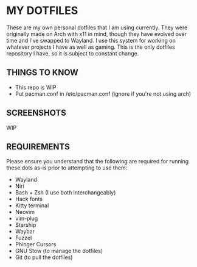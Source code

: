 # MY DOTFILES
These are my own personal dotfiles that I am using currently. They were originally made on Arch with x11 in mind, though they have evolved over time and I've swapped to Wayland. I use this system for working on whatever projects I have as well as gaming. This is the only dotfiles repository I have, so it is subject to constant change.

## THINGS TO KNOW
- This repo is WIP
- Put pacman.conf in /etc/pacman.conf (ignore if you're not using arch)

## SCREENSHOTS
WIP

## REQUIREMENTS
Please ensure you understand that the following are required for running these dots as-is prior to attempting to use them:
- Wayland
- Niri
- Bash + Zsh (I use both interchangeably)
- Hack fonts
- Kitty terminal
- Neovim
- vim-plug
- Starship
- Waybar
- Fuzzel
- Phinger Cursors
- GNU Stow (to manage the dotfiles)
- Git (to pull the dotfiles)

